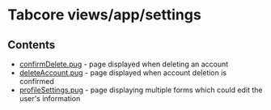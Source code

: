 # Tabcore views/app/settings

## Contents

- [confirmDelete.pug](https://github.com/ccapdev1920T2/s11g5/blob/master/views/app/settings/confirmDelete.pug) - page displayed when deleting an account
- [deleteAccount.pug](https://github.com/ccapdev1920T2/s11g5/blob/master/views/app/settings/deleteAccount.pug) - page displayed when account deletion is confirmed
- [profileSettings.pug](https://github.com/ccapdev1920T2/s11g5/blob/master/views/app/settings/profileSettings.pug) - page displaying multiple forms which could edit the user's information
